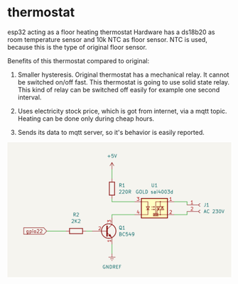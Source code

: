 #  thermostat
esp32 acting as a floor heating thermostat
Hardware has a ds18b20 as room temperature sensor and 10k NTC as floor sensor.
NTC is used, because this is the type of original floor sensor.

Benefits of this thermostat compared to original:

1. Smaller hysteresis. Original thermostat has a mechanical relay. It cannot be switched on/off fast. This
thermostat is going to use solid state relay. This kind of relay can be switched off easily for example one
second interval.

2. Uses electricity stock price, which is got from internet, via a mqtt topic. Heating can be done only
   during cheap hours.

3. Sends its data to mqtt server, so it's behavior is easily reported.

![Schema](https://github.com/kalliot/thermostat/blob/master/images/ssd.png?raw=true "Schematic of solid state relay control")
